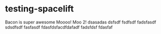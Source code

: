 # testing-spacelift
Bacon is super awesome
Moooo! Moo 2!
dsasadas
dsfsdf
fsdfsdf
fadsfasdf
sdsdfsdf
fasfasdf
fdasfdsfacdfdafadf
fadsfdsf
fdasfaf
